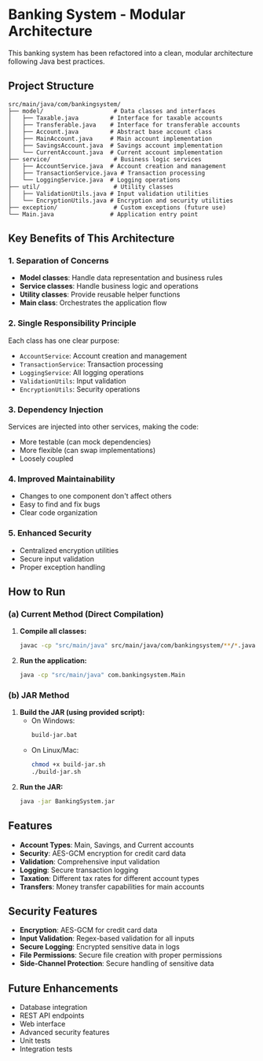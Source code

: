 # Banking System - Modular Architecture

This banking system has been refactored into a clean, modular architecture following Java best practices.

## Project Structure

```
src/main/java/com/bankingsystem/
├── model/                    # Data classes and interfaces
│   ├── Taxable.java         # Interface for taxable accounts
│   ├── Transferable.java    # Interface for transferable accounts
│   ├── Account.java         # Abstract base account class
│   ├── MainAccount.java     # Main account implementation
│   ├── SavingsAccount.java  # Savings account implementation
│   └── CurrentAccount.java  # Current account implementation
├── service/                  # Business logic services
│   ├── AccountService.java  # Account creation and management
│   ├── TransactionService.java # Transaction processing
│   └── LoggingService.java  # Logging operations
├── util/                     # Utility classes
│   ├── ValidationUtils.java # Input validation utilities
│   └── EncryptionUtils.java # Encryption and security utilities
├── exception/                # Custom exceptions (future use)
└── Main.java                # Application entry point
```

## Key Benefits of This Architecture

### 1. **Separation of Concerns**
- **Model classes**: Handle data representation and business rules
- **Service classes**: Handle business logic and operations
- **Utility classes**: Provide reusable helper functions
- **Main class**: Orchestrates the application flow

### 2. **Single Responsibility Principle**
Each class has one clear purpose:
- `AccountService`: Account creation and management
- `TransactionService`: Transaction processing
- `LoggingService`: All logging operations
- `ValidationUtils`: Input validation
- `EncryptionUtils`: Security operations

### 3. **Dependency Injection**
Services are injected into other services, making the code:
- More testable (can mock dependencies)
- More flexible (can swap implementations)
- Loosely coupled

### 4. **Improved Maintainability**
- Changes to one component don't affect others
- Easy to find and fix bugs
- Clear code organization

### 5. **Enhanced Security**
- Centralized encryption utilities
- Secure input validation
- Proper exception handling

## How to Run

### (a) Current Method (Direct Compilation)

1. **Compile all classes:**
   ```bash
   javac -cp "src/main/java" src/main/java/com/bankingsystem/**/*.java
   ```
2. **Run the application:**
   ```bash
   java -cp "src/main/java" com.bankingsystem.Main
   ```

### (b) JAR Method

1. **Build the JAR (using provided script):**
   - On Windows:
     ```bat
     build-jar.bat
     ```
   - On Linux/Mac:
     ```sh
     chmod +x build-jar.sh
     ./build-jar.sh
     ```
2. **Run the JAR:**
   ```bash
   java -jar BankingSystem.jar
   ```

## Features

- **Account Types**: Main, Savings, and Current accounts
- **Security**: AES-GCM encryption for credit card data
- **Validation**: Comprehensive input validation
- **Logging**: Secure transaction logging
- **Taxation**: Different tax rates for different account types
- **Transfers**: Money transfer capabilities for main accounts

## Security Features

- **Encryption**: AES-GCM for credit card data
- **Input Validation**: Regex-based validation for all inputs
- **Secure Logging**: Encrypted sensitive data in logs
- **File Permissions**: Secure file creation with proper permissions
- **Side-Channel Protection**: Secure handling of sensitive data

## Future Enhancements

- Database integration
- REST API endpoints
- Web interface
- Advanced security features
- Unit tests
- Integration tests 